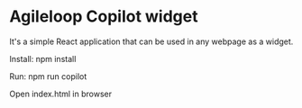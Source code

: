 # Agileloop Copilot widget
It's a simple React application that can be used in any webpage as a widget.

Install: npm install

Run: npm run copilot

Open index.html in browser

